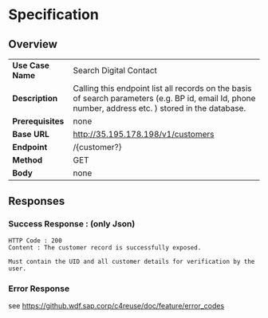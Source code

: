 # Specification

## Overview

| | |
|------|-------|
| **Use Case Name** | Search Digital Contact |
| **Description** | Calling this endpoint list all records on the basis of search parameters (e.g. BP id, email Id, phone number, address etc. ) stored in the database.  |
| **Prerequisites** | none | 
| **Base URL** | http://35.195.178.198/v1/customers |
| **Endpoint** | /{customer?} |
| **Method** | GET |
| **Body** | none | 

## Responses

### Success Response : (only Json)
```
HTTP Code : 200
Content : The customer record is successfully exposed.

Must contain the UID and all customer details for verification by the user.
```

### Error Response

see https://github.wdf.sap.corp/c4reuse/doc/feature/error_codes
